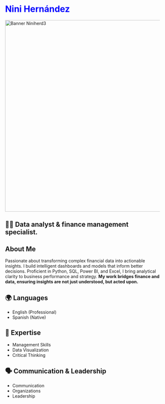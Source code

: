  <h1 style="color: blue;">Nini Hernández</h1>
<img width="1200" height="623" alt="Banner  Niniherd3" src="https://github.com/user-attachments/assets/dde8c319-1c88-4697-b88d-0826ccbb6496" />
<h2>👨‍💻 Data analyst & finance management specialist.</h2>
<section class="about-me">
  <h2>About Me</h2>
  <p>
    <span class="highlight">Passionate about transforming complex financial data into actionable insights.</span>  
    I build intelligent dashboards and models that inform better decisions.  
    <span class="highlight">Proficient in Python, SQL, Power BI, and Excel,</span> I bring analytical clarity to business performance and strategy.  
    <strong>My work bridges finance and data, ensuring insights are not just understood, but acted upon.</strong>
  </p>
</section>

## 🌍 Languages
- English (Professional)  
- Spanish (Native)  

## 🎯 Expertise
- Management Skills  
- Data Visualization  
- Critical Thinking  

## 🗣️ Communication & Leadership
- Communication  
- Organizations  
- Leadership  

